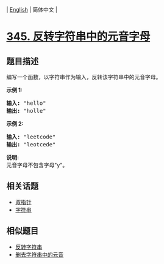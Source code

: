 
| [English](README_EN.md) | 简体中文 |

# [345. 反转字符串中的元音字母](https://leetcode-cn.com/problems/reverse-vowels-of-a-string/)

## 题目描述

<p>编写一个函数，以字符串作为输入，反转该字符串中的元音字母。</p>

<p><strong>示例 1:</strong></p>

<pre><strong>输入: </strong>&quot;hello&quot;
<strong>输出: </strong>&quot;holle&quot;
</pre>

<p><strong>示例 2:</strong></p>

<pre><strong>输入: </strong>&quot;leetcode&quot;
<strong>输出: </strong>&quot;leotcede&quot;</pre>

<p><strong>说明:</strong><br>
元音字母不包含字母&quot;y&quot;。</p>


## 相关话题

- [双指针](https://leetcode-cn.com/tag/two-pointers)
- [字符串](https://leetcode-cn.com/tag/string)

## 相似题目

- [反转字符串](../reverse-string/README.md)
- [删去字符串中的元音](../remove-vowels-from-a-string/README.md)
